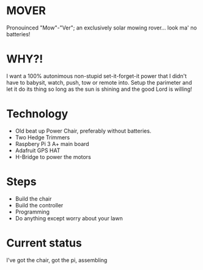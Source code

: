 # MOVER

Pronouinced "Mow"-"Ver"; an exclusively solar mowing rover... look ma' no batteries!

# WHY?!

I want a 100% autonimous non-stupid set-it-forget-it power that I didn't have to babysit, watch, push, tow or remote into.  Setup the parimeter and let it do its thing so long as the sun is shining and the good Lord is willing!

# Technology

- Old beat up Power Chair, preferably without batteries.
- Two Hedge Trimmers
- Raspbery Pi 3 A+ main board
- Adafruit GPS HAT
- H-Bridge to power the motors

# Steps

* Build the chair
* Build the controller
* Programming
* Do anything except worry about your lawn

# Current status

I've got the chair, got the pi, assembling
